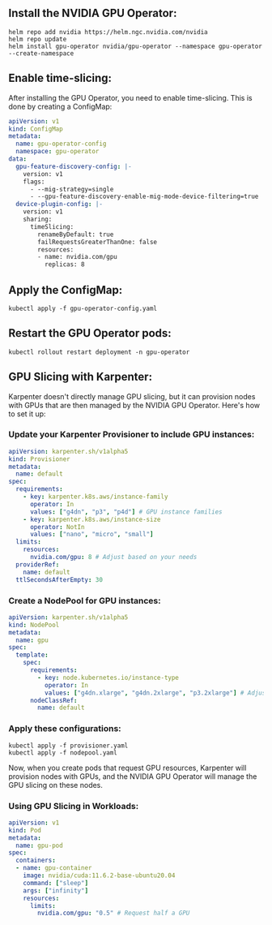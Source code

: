 ## Install the NVIDIA GPU Operator:
```shell
helm repo add nvidia https://helm.ngc.nvidia.com/nvidia
helm repo update
helm install gpu-operator nvidia/gpu-operator --namespace gpu-operator --create-namespace
```
## Enable time-slicing:
After installing the GPU Operator, you need to enable time-slicing. This is done by creating a ConfigMap:
```yaml
apiVersion: v1
kind: ConfigMap
metadata:
  name: gpu-operator-config
  namespace: gpu-operator
data:
  gpu-feature-discovery-config: |-
    version: v1
    flags:
      - --mig-strategy=single
      - --gpu-feature-discovery-enable-mig-mode-device-filtering=true
  device-plugin-config: |-
    version: v1
    sharing:
      timeSlicing:
        renameByDefault: true
        failRequestsGreaterThanOne: false
        resources:
        - name: nvidia.com/gpu
          replicas: 8
```
## Apply the ConfigMap:
```shell
kubectl apply -f gpu-operator-config.yaml
```
## Restart the GPU Operator pods:
```shell
kubectl rollout restart deployment -n gpu-operator
```
## GPU Slicing with Karpenter:
Karpenter doesn't directly manage GPU slicing, but it can provision nodes with GPUs that are then managed by the NVIDIA GPU Operator. Here's how to set it up:
### Update your Karpenter Provisioner to include GPU instances:
```yaml
apiVersion: karpenter.sh/v1alpha5
kind: Provisioner
metadata:
  name: default
spec:
  requirements:
    - key: karpenter.k8s.aws/instance-family
      operator: In
      values: ["g4dn", "p3", "p4d"] # GPU instance families
    - key: karpenter.k8s.aws/instance-size
      operator: NotIn
      values: ["nano", "micro", "small"]
  limits:
    resources:
      nvidia.com/gpu: 8 # Adjust based on your needs
  providerRef:
    name: default
  ttlSecondsAfterEmpty: 30
```
### Create a NodePool for GPU instances:
```yaml
apiVersion: karpenter.sh/v1alpha5
kind: NodePool
metadata:
  name: gpu
spec:
  template:
    spec:
      requirements:
        - key: node.kubernetes.io/instance-type
          operator: In
          values: ["g4dn.xlarge", "g4dn.2xlarge", "p3.2xlarge"] # Adjust based on your needs
      nodeClassRef:
        name: default
```
### Apply these configurations:
```shell
kubectl apply -f provisioner.yaml
kubectl apply -f nodepool.yaml
```
Now, when you create pods that request GPU resources, Karpenter will provision nodes with GPUs, and the NVIDIA GPU Operator will manage the GPU slicing on these nodes.
### Using GPU Slicing in Workloads:
```yaml
apiVersion: v1
kind: Pod
metadata:
  name: gpu-pod
spec:
  containers:
  - name: gpu-container
    image: nvidia/cuda:11.6.2-base-ubuntu20.04
    command: ["sleep"]
    args: ["infinity"]
    resources:
      limits:
        nvidia.com/gpu: "0.5" # Request half a GPU
```
